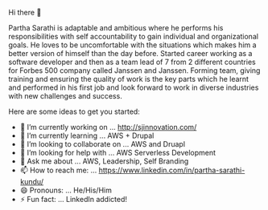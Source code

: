  Hi there 👋

Partha Sarathi is adaptable and ambitious where he performs his responsibilities with self accountability to gain individual and organizational goals. He loves to be uncomfortable with the situations which makes him a better version of himself than the day before. Started career working as a software developer and then as a team lead of 7 from 2 different countries for Forbes 500 company called Janssen and Janssen. Forming team, giving training and ensuring the quality of work is the key parts which he learnt and performed in his first job and look forward to work in diverse industries with new challenges and success.

Here are some ideas to get you started:

- 🔭 I’m currently working on ... http://sjinnovation.com/
- 🌱 I’m currently learning ... AWS + Drupal
- 👯 I’m looking to collaborate on ... AWS and Druapl
- 🤔 I’m looking for help with ... AWS Serverless Development
- 💬 Ask me about ... AWS, Leadership, Self Branding
- 📫 How to reach me: ... https://www.linkedin.com/in/partha-sarathi-kundu/
- 😄 Pronouns: ... He/His/Him
- ⚡ Fun fact: ... LinkedIn addicted!

